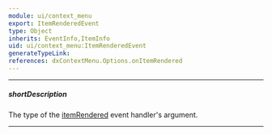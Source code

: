 ```yaml
---
module: ui/context_menu
export: ItemRenderedEvent
type: Object
inherits: EventInfo,ItemInfo
uid: ui/context_menu:ItemRenderedEvent
generateTypeLink: 
references: dxContextMenu.Options.onItemRendered
---
```

---
##### shortDescription
The type of the [itemRendered]({basewidgetpath}/Events/#itemRendered) event handler's argument.

---
<!-- Description goes here -->